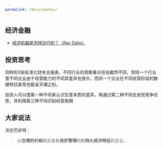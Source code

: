```yaml
---
permalink: /docs/quotes/
---
```


## 经济金融

- [经济机器是怎样运行的？（Ray Dalio）](http://v.youku.com/v_show/id_XNzQwNjY4Nzg4.html?from=y1.2-1-176.4.1-1.1-1-2-0-0%26source%3Dautoclick#paction)

## 投资思考

同样的3张标准化财务主报表，不同行业的观察重点往往截然不同，但同一个行业里不同企业由于经营能力的不同其差异也很大，而同一个企业在不同经营阶段的数据特征甚至也能呈天壤之别。

投资人可以借第一种不同来认识生意本质的差异，再通过第二种不同去发现竞争优势，并利用第三种不同识别经营周期

## 大家说法

沃伦巴非特：

>以**合理的价格**购买具有**良好管理**的和**持久经济特征**的企业。
